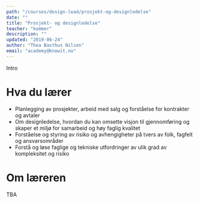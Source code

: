 ```yaml
---
path: "/courses/design-lead/prosjekt-og-designledelse"
date: ""
title: "Prosjekt- og designledelse"
teacher: "kommer"
description: ""
updated: "2019-06-24"
author: "Thea Basthus Nilsen"
email: "academy@knowit.no"
---
```


Intro

# Hva du lærer

- Planlegging av prosjekter, arbeid med salg og forståelse for kontrakter og avtaler
- Om designledelse, hvordan du kan omsette visjon til gjennomføring og skaper et miljø for samarbeid og høy faglig kvalitet
- Forståelse og styring av risiko og avhengigheter på tvers av folk, fagfelt og ansvarsområder
- Forstå og løse faglige og tekniske utfordringer av ulik grad av kompleksitet og risiko

# Om læreren

TBA
